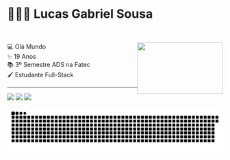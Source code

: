 # 👨🏾‍💻 Lucas Gabriel Sousa
<br>
<p><img src="https://i.imgur.com/dVipEV8.gif" height="120px" width="200px" align="right">
💻 Olá Mundo<br>
✨ 19 Anos<br>
📚 3º Semestre ADS na Fatec <br>
🖌 Estudante Full-Stack</p>
<hr>

<div>

  <a href="https://instagram.com/lucsh__" target="_blank"><img src="https://img.shields.io/badge/-Instagram-%23E4405F?style=for-the-badge&logo=instagram&logoColor=white" target="_blank"></a>
  <a href="https://discord.gg/8q8vh5SMJN" target="_blank"><img src="https://img.shields.io/badge/Discord-7289DA?style=for-the-badge&logo=discord&logoColor=white" target="_blank"></a> 
  <a href="https://www.linkedin.com/in/lucassousads" target="_blank"><img src="https://img.shields.io/badge/-LinkedIn-%230077B5?style=for-the-badge&logo=linkedin&logoColor=white" target="_blank"></a> 
</div>

![snake gif](https://github.com/lucassousa-dev/lucassousa-dev/blob/output/github-contribution-grid-snake.svg)

